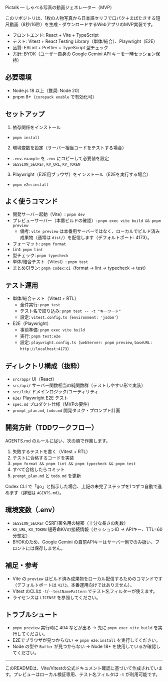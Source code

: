 Pictalk — しゃべる写真の動画ジェネレーター（MVP）

このリポジトリは、1枚の人物写真から日本語セリフで口パク＋まばたきする短尺動画（8秒/16秒）を生成・ダウンロードするWebアプリのMVP実装です。

- フロントエンド: React + Vite + TypeScript
- テスト: Vitest + React Testing Library（単体/結合）、Playwright（E2E）
- 品質: ESLint + Prettier + TypeScript 型チェック
- 方針: BYOK（ユーザー自身の Google Gemini API キーを一時セッション保持）

## 必要環境

- Node.js 18 以上（推奨: Node 20）
- pnpm 8+（`corepack enable` で有効化可）

## セットアップ

1. 依存関係をインストール

- `pnpm install`

2. 環境変数を設定（サーバー相当コードをテストする場合）

- `.env.example` を `.env` にコピーして必要値を設定
- `SESSION_SECRET`, `KV_URL`, `KV_TOKEN`

3. Playwright（E2E用ブラウザ）をインストール（E2Eを実行する場合）

- `pnpm e2e:install`

## よく使うコマンド

- 開発サーバー起動（Vite）: `pnpm dev`
- プレビューサーバー（本番ビルドの確認）: `pnpm exec vite build && pnpm preview`
  - 備考: `vite preview` は本番用サーバーではなく、ローカルでビルド済み成果物（通常は `dist/`）を配信します（デフォルトポート: 4173）。
- フォーマット: `pnpm format`
- Lint: `pnpm lint`
- 型チェック: `pnpm typecheck`
- 単体/結合テスト（Vitest）: `pnpm test`
- まとめCIラン: `pnpm codex:ci`（format → lint → typecheck → test）

## テスト運用

- 単体/結合テスト（Vitest + RTL）
  - 全件実行: `pnpm test`
  - テスト名で絞り込み: `pnpm test -- -t "キーワード"`
  - 設定: `vitest.config.ts`（`environment: 'jsdom'`）
- E2E（Playwright）
  - 事前準備: `pnpm exec vite build`
  - 実行: `pnpm test:e2e`
  - 設定: `playwright.config.ts`（`webServer: pnpm preview`, `baseURL: http://localhost:4173`）

## ディレクトリ構成（抜粋）

- `src/app/` UI（React）
- `src/api/` サーバー関数相当の純関数群（テストしやすい形で実装）
- `src/lib/` ドメインロジック/ユーティリティ
- `e2e/` Playwright E2E テスト
- `spec.md` プロダクト仕様（MVPの要件）
- `prompt_plan.md`, `todo.md` 開発タスク・プロンプト計画

## 開発方針（TDDワークフロー）

AGENTS.md のルールに従い、次の順で作業します。

1. 失敗するテストを書く（Vitest + RTL）
2. テストに合格するコードを実装
3. `pnpm format && pnpm lint && pnpm typecheck && pnpm test`
4. すべて合格したらコミット
5. `prompt_plan.md` と `todo.md` を更新

Codex CLI で「go」と指示した場合、上記の未完了ステップを1つずつ自動で進めます（詳細は `AGENTS.md`）。

## 環境変数（.env）

- `SESSION_SECRET` CSRF/署名用の秘密（十分な長さの乱数）
- `KV_URL`, `KV_TOKEN` 短寿命KVの接続情報（セッションID → APIキー、TTL=60分想定）
- BYOKのため、Google Gemini の自前APIキーはサーバー側でのみ扱い、フロントには保存しません。

## 補足・参考

- Vite の `preview` はビルド済み成果物をローカル配信するためのコマンドです（デフォルトポートは `4173`。本番運用向けではありません）。
- Vitest のCLIは `-t`/`--testNamePattern` でテスト名フィルターが使えます。
- ライセンスは `LICENSE` を参照してください。

## トラブルシュート

- `pnpm preview` 実行時に 404 などが出る → 先に `pnpm exec vite build` を実行してください。
- E2Eでブラウザが見つからない → `pnpm e2e:install` を実行してください。
- Node の型や `Buffer` が見つからない → Node 18+ を使用しているか確認してください。

---

このREADMEは、Vite/Vitestの公式ドキュメント確認に基づいて作成されています。プレビューはローカル検証専用、テスト名フィルタは `-t` が利用可能です。
